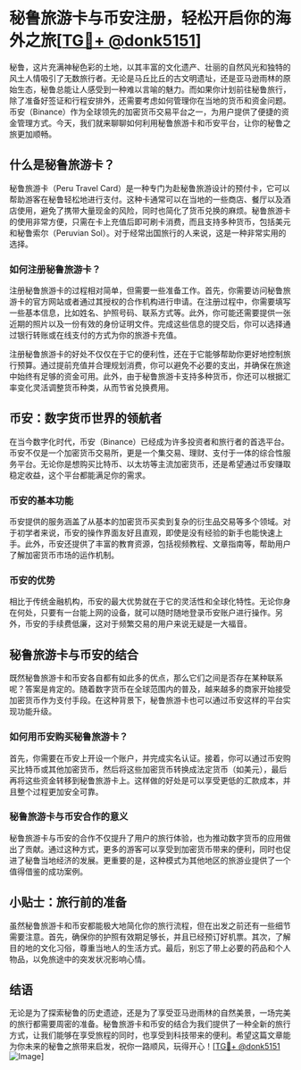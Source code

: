 # 秘鲁旅游卡与币安注册，轻松开启你的海外之旅[[TG💪+ @donk5151](https://t.me/s/donk5151)]

秘鲁，这片充满神秘色彩的土地，以其丰富的文化遗产、壮丽的自然风光和独特的风土人情吸引了无数旅行者。无论是马丘比丘的古文明遗址，还是亚马逊雨林的原始生态，秘鲁总能让人感受到一种难以言喻的魅力。而如果你计划前往秘鲁旅行，除了准备好签证和行程安排外，还需要考虑如何管理你在当地的货币和资金问题。币安（Binance）作为全球领先的加密货币交易平台之一，为用户提供了便捷的资金管理方式。今天，我们就来聊聊如何利用秘鲁旅游卡和币安平台，让你的秘鲁之旅更加顺畅。

## 什么是秘鲁旅游卡？

秘鲁旅游卡（Peru Travel Card）是一种专门为赴秘鲁旅游设计的预付卡，它可以帮助游客在秘鲁轻松地进行支付。这种卡通常可以在当地的一些商店、餐厅以及酒店使用，避免了携带大量现金的风险，同时也简化了货币兑换的麻烦。秘鲁旅游卡的使用非常方便，只需在卡上充值后即可刷卡消费，而且支持多种货币，包括美元和秘鲁索尔（Peruvian Sol）。对于经常出国旅行的人来说，这是一种非常实用的选择。

### 如何注册秘鲁旅游卡？

注册秘鲁旅游卡的过程相对简单，但需要一些准备工作。首先，你需要访问秘鲁旅游卡的官方网站或者通过其授权的合作机构进行申请。在注册过程中，你需要填写一些基本信息，比如姓名、护照号码、联系方式等。此外，你可能还需要提供一张近期的照片以及一份有效的身份证明文件。完成这些信息的提交后，你可以选择通过银行转账或在线支付的方式为你的旅游卡充值。

注册秘鲁旅游卡的好处不仅仅在于它的便利性，还在于它能够帮助你更好地控制旅行预算。通过提前充值并合理规划消费，你可以避免不必要的支出，并确保在旅途中始终有足够的资金可用。此外，由于秘鲁旅游卡支持多种货币，你还可以根据汇率变化灵活调整货币种类，从而节省兑换费用。

## 币安：数字货币世界的领航者

在当今数字化时代，币安（Binance）已经成为许多投资者和旅行者的首选平台。币安不仅是一个加密货币交易所，更是一个集交易、理财、支付于一体的综合性服务平台。无论你是想购买比特币、以太坊等主流加密货币，还是希望通过币安赚取稳定收益，这个平台都能满足你的需求。

### 币安的基本功能

币安提供的服务涵盖了从基本的加密货币买卖到复杂的衍生品交易等多个领域。对于初学者来说，币安的操作界面友好且直观，即使是没有经验的新手也能快速上手。此外，币安还提供了丰富的教育资源，包括视频教程、文章指南等，帮助用户了解加密货币市场的运作机制。

### 币安的优势

相比于传统金融机构，币安的最大优势就在于它的灵活性和全球化特性。无论你身在何处，只要有一台能上网的设备，就可以随时随地登录币安账户进行操作。另外，币安的手续费低廉，这对于频繁交易的用户来说无疑是一大福音。

## 秘鲁旅游卡与币安的结合

既然秘鲁旅游卡和币安各自都有如此多的优点，那么它们之间是否存在某种联系呢？答案是肯定的。随着数字货币在全球范围内的普及，越来越多的商家开始接受加密货币作为支付手段。在这种背景下，秘鲁旅游卡也可以通过币安这样的平台实现功能升级。

### 如何用币安购买秘鲁旅游卡？

首先，你需要在币安上开设一个账户，并完成实名认证。接着，你可以通过币安购买比特币或其他加密货币，然后将这些加密货币转换成法定货币（如美元），最后再将这些资金转移到秘鲁旅游卡上。这样做的好处是可以享受更低的汇款成本，并且整个过程更加安全可靠。

### 秘鲁旅游卡与币安合作的意义

秘鲁旅游卡与币安的合作不仅提升了用户的旅行体验，也为推动数字货币的应用做出了贡献。通过这种方式，更多的游客可以享受到加密货币带来的便利，同时也促进了秘鲁当地经济的发展。更重要的是，这种模式为其他地区的旅游业提供了一个值得借鉴的成功案例。

## 小贴士：旅行前的准备

虽然秘鲁旅游卡和币安都能极大地简化你的旅行流程，但在出发之前还有一些细节需要注意。首先，确保你的护照有效期足够长，并且已经预订好机票。其次，了解目的地的文化习俗，尊重当地人的生活方式。最后，别忘了带上必要的药品和个人物品，以免旅途中的突发状况影响心情。

## 结语

无论是为了探索秘鲁的历史遗迹，还是为了享受亚马逊雨林的自然美景，一场完美的旅行都需要周密的准备。秘鲁旅游卡和币安的结合为我们提供了一种全新的旅行方式，让我们能够在享受旅程的同时，也享受到科技带来的便利。希望这篇文章能为你未来的秘鲁之旅带来启发，祝你一路顺风，玩得开心！[[TG💪+ @donk5151](https://t.me/s/donk5151) ![Image](https://i.postimg.cc/rwNCRYN7/Snipaste-2025-04-30-17-27-05.png)]